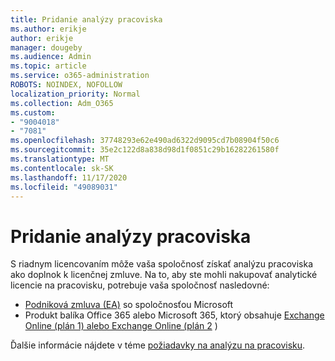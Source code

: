 ```yaml
---
title: Pridanie analýzy pracoviska
ms.author: erikje
author: erikje
manager: dougeby
ms.audience: Admin
ms.topic: article
ms.service: o365-administration
ROBOTS: NOINDEX, NOFOLLOW
localization_priority: Normal
ms.collection: Adm_O365
ms.custom:
- "9004018"
- "7081"
ms.openlocfilehash: 37748293e62e490ad6322d9095cd7b08904f50c6
ms.sourcegitcommit: 35e2c122d8a838d98d1f0851c29b16282261580f
ms.translationtype: MT
ms.contentlocale: sk-SK
ms.lasthandoff: 11/17/2020
ms.locfileid: "49089031"
---
```

# <a name="add-workplace-analytics"></a>Pridanie analýzy pracoviska

S riadnym licencovaním môže vaša spoločnosť získať analýzu pracoviska ako doplnok k licenčnej zmluve. Na to, aby ste mohli nakupovať analytické licencie na pracovisku, potrebuje vaša spoločnosť nasledovné: 

- [Podniková zmluva (EA)](https://docs.microsoft.com/workplace-analytics/setup/environment-requirements#enterprise-agreements) so spoločnosťou Microsoft
- Produkt balíka Office 365 alebo Microsoft 365, ktorý obsahuje [Exchange Online (plán 1) alebo Exchange Online (plán 2](https://docs.microsoft.com/workplace-analytics/setup/environment-requirements#exchange-online-plans) )

Ďalšie informácie nájdete v téme [požiadavky na analýzu na pracovisku](https://docs.microsoft.com/workplace-analytics/setup/environment-requirements). 
